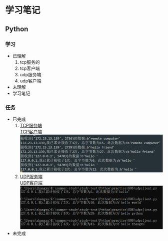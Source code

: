 # 学习笔记
## Python
### 学习
* 已理解
    1. tcp服务的
    2. tcp客户端
    3. udp服务端
    4. udp客户端
* 未理解
* 学习笔记

### 任务
* 已完成  
    1. [TCP服务端](http://49.4.68.29:5566/zhangxu1997/summer-test/blob/master/Python/practice/806/tcpserver.py)  
       [TCP客户端](http://49.4.68.29:5566/zhangxu1997/summer-test/blob/master/Python/practice/806/tcpclient.py)
       ![](https://github.com/zhangxu-ai/tupianku/blob/master/tcp.PNG)
    2. [UDP服务端](http://49.4.68.29:5566/zhangxu1997/summer-test/blob/master/Python/practice/806/udpserver.py)    
       [UDP客户端](http://49.4.68.29:5566/zhangxu1997/summer-test/blob/master/Python/practice/806/udpclient.py)  
       ![](https://github.com/zhangxu-ai/tupianku/blob/master/udp.PNG)
* 未完成